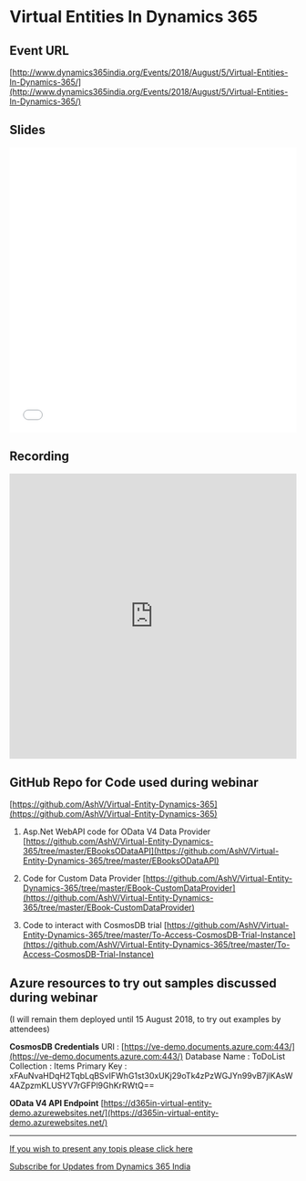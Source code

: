 # Virtual Entities In Dynamics 365

## Event URL
[http://www.dynamics365india.org/Events/2018/August/5/Virtual-Entities-In-Dynamics-365/](http://www.dynamics365india.org/Events/2018/August/5/Virtual-Entities-In-Dynamics-365/)


## Slides
<iframe src="//slides.com/ashv/virtual-entities-in-dynamics-365/embed" width="100%" height="500" scrolling="no" frameborder="0" webkitallowfullscreen mozallowfullscreen allowfullscreen></iframe>


## Recording
<iframe width="100%" height="500" src="https://www.youtube.com/embed/Ft_IqbbvNp0" frameborder="0" allow="autoplay; encrypted-media" allowfullscreen></iframe>


## GitHub Repo for Code used during webinar

[https://github.com/AshV/Virtual-Entity-Dynamics-365](https://github.com/AshV/Virtual-Entity-Dynamics-365)

1. Asp.Net WebAPI code for OData V4 Data Provider
[https://github.com/AshV/Virtual-Entity-Dynamics-365/tree/master/EBooksODataAPI](https://github.com/AshV/Virtual-Entity-Dynamics-365/tree/master/EBooksODataAPI)

2. Code for Custom Data Provider 
[https://github.com/AshV/Virtual-Entity-Dynamics-365/tree/master/EBook-CustomDataProvider](https://github.com/AshV/Virtual-Entity-Dynamics-365/tree/master/EBook-CustomDataProvider)

3. Code to interact with CosmosDB trial
[https://github.com/AshV/Virtual-Entity-Dynamics-365/tree/master/To-Access-CosmosDB-Trial-Instance](https://github.com/AshV/Virtual-Entity-Dynamics-365/tree/master/To-Access-CosmosDB-Trial-Instance)


## Azure resources to try out samples discussed during webinar
(I will remain them deployed until 15 August 2018, to try out examples by attendees)

**CosmosDB Credentials**
URI : [https://ve-demo.documents.azure.com:443/](https://ve-demo.documents.azure.com:443/)
Database Name : ToDoList
Collection : Items
Primary Key : xFAuNvaHDqH2TqbLqBSvIFWhG1st30xUKj29oTk4zPzWGJYn99vB7jlKAsW4AZpzmKLUSYV7rGFPl9GhKrRWtQ==

**OData V4 API Endpoint**
[https://d365in-virtual-entity-demo.azurewebsites.net/](https://d365in-virtual-entity-demo.azurewebsites.net/)


-----

[If you wish to present any topis please click here](http://www.dynamics365india.org/Speaker)

[Subscribe for Updates from Dynamics 365 India](https://goo.gl/uGA82i)

